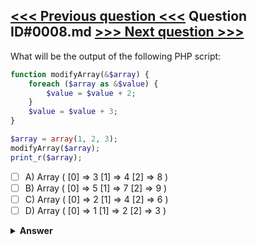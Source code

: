 [<<< Previous question <<<](0007.md)   Question ID#0008.md   [>>> Next question >>>](0009.md)
---

What will be the output of the following PHP script:

```php
function modifyArray(&$array) {
    foreach ($array as &$value) {
        $value = $value + 2;
    }
    $value = $value + 3;
}

$array = array(1, 2, 3);
modifyArray($array);
print_r($array);
```

- [ ] A) Array ( [0] => 3 [1] => 4 [2] => 8 )
- [ ] B) Array ( [0] => 5 [1] => 7 [2] => 9 )
- [ ] C) Array ( [0] => 2 [1] => 4 [2] => 6 )
- [ ] D) Array ( [0] => 1 [1] => 2 [2] => 3 )

<details><summary><b>Answer</b></summary>
<p>
  Answer: <strong>A</strong>
</p>
</details>
